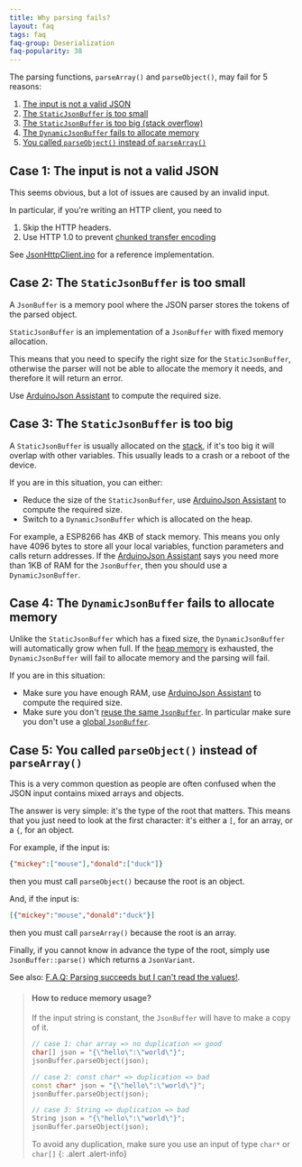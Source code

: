 ```yaml
---
title: Why parsing fails?
layout: faq
tags: faq
faq-group: Deserialization
faq-popularity: 38
---
```


The parsing functions, `parseArray()` and `parseObject()`, may fail for 5 reasons:

1. [The input is not a valid JSON](#case-1-the-input-is-not-a-valid-json)
2. [The `StaticJsonBuffer` is too small](#case-2-the-staticjsonbuffer-is-too-small)
3. [The `StaticJsonBuffer` is too big (stack overflow)](#case-3-the-staticjsonbuffer-is-too-big)
4. [The `DynamicJsonBuffer` fails to allocate memory](#case-4-the-dynamicjsonbuffer-fails-to-allocate-memory)
5. [You called `parseObject()` instead of `parseArray()`](#case-5-you-called-parseobject-instead-of-parsearray)

## Case 1: The input is not a valid JSON

This seems obvious, but a lot of issues are caused by an invalid input.

In particular, if you're writing an HTTP client, you need to

1. Skip the HTTP headers.
2. Use HTTP 1.0 to prevent [chunked transfer encoding](https://fr.wikipedia.org/wiki/Chunked_transfer_encoding)

See [JsonHttpClient.ino]({{site.baseurl}}/example/http-client/) for a reference implementation.

## Case 2: The `StaticJsonBuffer` is too small

A `JsonBuffer` is a memory pool where the JSON parser stores the tokens of the parsed object.

`StaticJsonBuffer` is an implementation of a `JsonBuffer` with fixed memory allocation.

This means that you need to specify the right size for the `StaticJsonBuffer`, otherwise the parser will not be able to allocate the memory it needs, and therefore it will return an error.

Use [ArduinoJson Assistant]({{site.baseurl}}/assistant/) to compute the required size.

## Case 3: The `StaticJsonBuffer` is too big

A `StaticJsonBuffer` is usually allocated on the [stack](https://en.wikipedia.org/wiki/Stack-based_memory_allocation), if it's too big it will overlap with other variables. This usually leads to a crash or a reboot of the device.

If you are in this situation, you can either:

* Reduce the size of the `StaticJsonBuffer`, use [ArduinoJson Assistant]({{site.baseurl}}/assistant/) to compute the required size.
* Switch to a `DynamicJsonBuffer` which is allocated on the heap.

For example, a ESP8266 has 4KB of stack memory. This means you only have 4096 bytes to store all your local variables, function parameters and calls return addresses. If the [ArduinoJson Assistant]({{site.baseurl}}/assistant/) says you need more than 1KB of RAM for the `JsonBuffer`, then you should use a `DynamicJsonBuffer`.

## Case 4: The `DynamicJsonBuffer` fails to allocate memory

Unlike the `StaticJsonBuffer` which has a fixed size, the `DynamicJsonBuffer` will automatically grow when full.
If the [heap memory](https://en.wikipedia.org/wiki/Memory_management#HEAP) is exhausted, the `DynamicJsonBuffer` will fail to allocate memory and the parsing will fail.

If you are in this situation:

* Make sure you have enough RAM, use [ArduinoJson Assistant]({{site.baseurl}}/assistant/) to compute the required size.
* Make sure you don't [reuse the same `JsonBuffer`]({{site.baseurl}}/faq/how-to-reuse-a-jsonbuffer/).
  In particular make sure you don't use a [global `JsonBuffer`]({{site.baseurl}}/faq/why-shouldnt-i-use-a-global-jsonbuffer/).

## Case 5: You called `parseObject()` instead of `parseArray()`

This is a very common question as people are often confused when the JSON input contains mixed arrays and objects.

The answer is very simple: it's the type of the root that matters.
This means that you just need to look at the first character: it's either a `[`, for an array, or a `{`, for an object.

For example, if the input is:

```json
{"mickey":["mouse"],"donald":["duck"]}
```

then you must call `parseObject()` because the root is an object.

And, if the input is:

```json
[{"mickey":"mouse","donald":"duck"}]
```

then you must call `parseArray()` because the root is an array.

Finally, if you cannot know in advance the type of the root, simply use `JsonBuffer::parse()` which returns a `JsonVariant`.

See also: [F.A.Q: Parsing succeeds but I can't read the values!](https://bblanchon.github.io/ArduinoJson/faq/parsing-succeeds-but-i-cant-read-the-values/).

> #### How to reduce memory usage?
>
> If the input string is constant, the `JsonBuffer` will have to make a copy of it.
> 
> ```c++
> // case 1: char array => no duplication => good
> char[] json = "{\"hello\":\"world\"}";
> jsonBuffer.parseObject(json);
> 
> // case 2: const char* => duplication => bad
> const char* json = "{\"hello\":\"world\"}";
> jsonBuffer.parseObject(json);
> 
> // case 3: String => duplication => bad
> String json = "{\"hello\":\"world\"}";
> jsonBuffer.parseObject(json);
> ```
> 
> To avoid any duplication, make sure you use an input of type `char*` or `char[]`
{: .alert .alert-info}